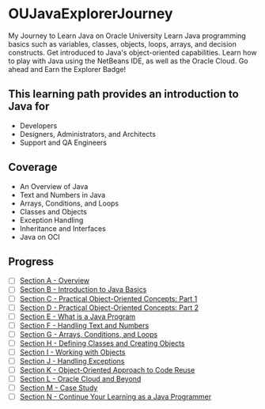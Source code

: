 # OUJavaExplorerJourney

My Journey to Learn Java on Oracle University
Learn Java programming basics such as variables, classes, objects, loops, arrays, and decision constructs. Get introduced to Java's object-oriented capabilities. Learn how to play with Java using the NetBeans IDE, as well as the Oracle Cloud. Go ahead and Earn the Explorer Badge!

## This learning path provides an introduction to Java for

- Developers
- Designers, Administrators, and Architects
- Support and QA Engineers

## Coverage

- An Overview of Java
- Text and Numbers in Java
- Arrays, Conditions, and Loops
- Classes and Objects
- Exception Handling
- Inheritance and Interfaces
- Java on OCI

## Progress

- [ ] [Section A - Overview](SectionA)
- [ ] [Section B - Introduction to Java Basics](SectionB)
- [ ] [Section C - Practical Object-Oriented Concepts: Part 1](SectionC)
- [ ] [Section D - Practical Object-Oriented Concepts: Part 2](SectionD)
- [ ] [Section E - What is a Java Program](SectionE)
- [ ] [Section F - Handling Text and Numbers](SectionF)
- [ ] [Section G - Arrays, Conditions, and Loops](SectionG)
- [ ] [Section H - Defining Classes and Creating Objects](SectionH)
- [ ] [Section I - Working with Objects](SectionI)
- [ ] [Section J - Handling Exceptions](SectionJ)
- [ ] [Section K - Object-Oriented Approach to Code Reuse](SectionK)
- [ ] [Section L - Oracle Cloud and Beyond](SectionL)
- [ ] [Section M - Case Study](SectionM)
- [ ] [Section N - Continue Your Learning as a Java Programmer](SectionN)
